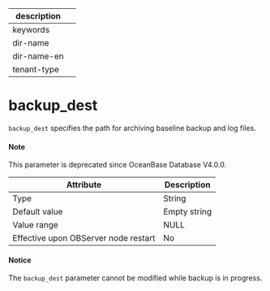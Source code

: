 |description||
|---|---|
|keywords||
|dir-name||
|dir-name-en||
|tenant-type||

backup_dest
================================

`backup_dest` specifies the path for archiving baseline backup and log files.


<main id="notice" type='explain'>
  <h4>Note</h4>
  <p>This parameter is deprecated since OceanBase Database V4.0.0.   </p>
</main>

| **Attribute** | **Description** |
|------------------|--------|
| Type | String |
| Default value | Empty string |
| Value range | NULL |
| Effective upon OBServer node restart | No |


<main id="notice" type='notice'>
  <h4>Notice</h4>
  <p>The <code>backup_dest</code> parameter cannot be modified while backup is in progress.   </p>
</main>